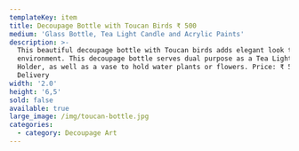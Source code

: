 ```yaml
---
templateKey: item
title: Decoupage Bottle with Toucan Birds ₹ 500
medium: 'Glass Bottle, Tea Light Candle and Acrylic Paints'
description: >-
  This beautiful decoupage bottle with Toucan birds adds elegant look to any
  environment. This decoupage bottle serves dual purpose as a Tea Light Candle
  Holder, as well as a vase to hold water plants or flowers. Price: ₹ 500 +
  Delivery
width: '2.0'
height: '6,5'
sold: false
available: true
large_image: /img/toucan-bottle.jpg
categories:
  - category: Decoupage Art
---
```


